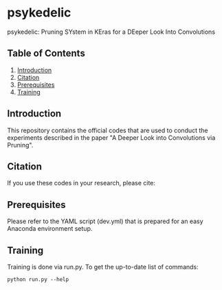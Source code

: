 # psykedelic
psykedelic: Pruning SYstem in KEras for a DEeper Look Into Convolutions

## Table of Contents

1. [Introduction](#introduction)
2. [Citation](#citation)
3. [Prerequisites](#prerequisites)
4. [Training](#training)


## Introduction

This repository contains the official codes that are used to conduct the experiments described in the paper "A Deeper Look into Convolutions via Pruning".

## Citation

If you use these codes in your research, please cite:

<TBD>
  
## Prerequisites

Please refer to the YAML script (dev.yml) that is prepared for an easy Anaconda environment setup. 

## Training

Training is done via run.py. To get the up-to-date list of commands:
```
python run.py --help
```
